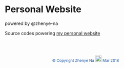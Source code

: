 # Personal Website

powered by @zhenye-na

Source codes powering [my personal website](https://zhenye-na.github.io/)

<br><br>
<p align="center">
<span style="color:#1d58a6"><sup> &copy; Copyright Zhenye Na <img src="https://cdn3.iconfinder.com/data/icons/coffee-11/500/Coffee_brain-512.png" width="20" height="auto" /> Mar 2018 </sup></span>
</p>
